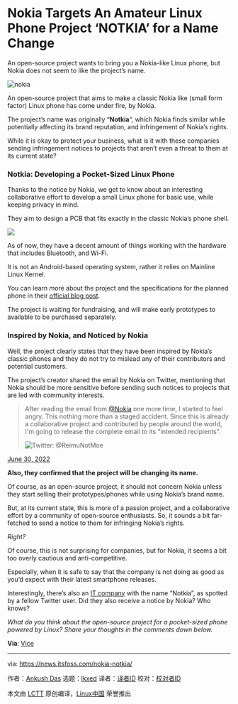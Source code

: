 [#]: subject: "Nokia Targets An Amateur Linux Phone Project ‘NOTKIA’ for a Name Change"
[#]: via: "https://news.itsfoss.com/nokia-notkia/"
[#]: author: "Ankush Das https://news.itsfoss.com/author/ankush/"
[#]: collector: "lkxed"
[#]: translator: " "
[#]: reviewer: " "
[#]: publisher: " "
[#]: url: " "

Nokia Targets An Amateur Linux Phone Project ‘NOTKIA’ for a Name Change
======
An open-source project wants to bring you a Nokia-like Linux phone, but Nokia does not seem to like the project’s name.

![nokia][1]

An open-source project that aims to make a classic Nokia like (small form factor) Linux phone has come under fire, by Nokia.

The project’s name was originally “**Notkia**“, which Nokia finds similar while potentially affecting its brand reputation, and infringement of Nokia’s rights.

While it is okay to protect your business, what is it with these companies sending infringement notices to projects that aren’t even a threat to them at its current state?

### Notkia: Developing a Pocket-Sized Linux Phone

Thanks to the notice by Nokia, we get to know about an interesting collaborative effort to develop a small Linux phone for basic use, while keeping privacy in mind.

They aim to design a PCB that fits exactly in the classic Nokia’s phone shell.

![][2]

As of now, they have a decent amount of things working with the hardware that includes Bluetooth, and Wi-Fi.

It is not an Android-based operating system, rather it relies on Mainline Linux Kernel.

You can learn more about the project and the specifications for the planned phone in their [official blog post][3].

The project is waiting for fundraising, and will make early prototypes to available to be purchased separately.

### Inspired by Nokia, and Noticed by Nokia

Well, the project clearly states that they have been inspired by Nokia’s classic phones and they do not try to mislead any of their contributors and potential customers.

The project’s creator shared the email by Nokia on Twitter, mentioning that Nokia should be more sensitive before sending such notices to projects that are led with community interests.

> After reading the email from [@Nokia][4] one more time, I started to feel angry. This nothing more than a staged accident. Since this is already a collaborative project and contributed by people around the world, I'm going to release the complete email to its "intended recipients". 
>
> ![Twitter: @ReimuNotMoe][5]

[June 30, 2022][6]

**Also, they confirmed that the project will be changing its name.**

Of course, as an open-source project, it should not concern Nokia unless they start selling their prototypes/phones while using Nokia’s brand name.

But, at its current state, this is more of a passion project, and a collaborative effort by a community of open-source enthusiasts. So, it sounds a bit far-fetched to send a notice to them for infringing Nokia’s rights.

*Right?*

Of course, this is not surprising for companies, but for Nokia, it seems a bit too overly cautious and anti-competitive.

Especially, when it is safe to say that the company is not doing as good as you’d expect with their latest smartphone releases.

Interestingly, there’s also an [IT company][7] with the name “Notkia”, as spotted by a fellow Twitter user. Did they also receive a notice by Nokia? Who knows?

*What do you think about the open-source project for a pocket-sized phone powered by Linux?* *Share your thoughts in the comments down below.*

**Via**: [Vice][8]

--------------------------------------------------------------------------------

via: https://news.itsfoss.com/nokia-notkia/

作者：[Ankush Das][a]
选题：[lkxed][b]
译者：[译者ID](https://github.com/译者ID)
校对：[校对者ID](https://github.com/校对者ID)

本文由 [LCTT](https://github.com/LCTT/TranslateProject) 原创编译，[Linux中国](https://linux.cn/) 荣誉推出

[a]: https://news.itsfoss.com/author/ankush/
[b]: https://github.com/lkxed
[1]: https://news.itsfoss.com/wp-content/uploads/2022/07/nokia-targets-linux-phone-notkia.jpg
[2]: https://news.itsfoss.com/wp-content/uploads/2022/07/notkia-nokia-1024x766.jpg
[3]: https://hackaday.io/project/185645-notkia-name-change-planned
[4]: https://twitter.com/nokia?ref_src=twsrc%5Etfw
[5]: https://pbs.twimg.com/media/FWftWyjUYAA49ew?format=jpg&name=large
[6]: https://twitter.com/ReimuNotMoe/status/1542466662154108930?ref_src=twsrc%5Etfw
[7]: https://www.linkedin.com/company/notkia-it/
[8]: https://www.vice.com/en/article/93awjz/nokia-asks-open-source-notkia-phone-project-to-change-its-name
